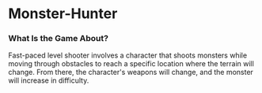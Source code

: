 # Monster-Hunter
### What Is the Game About?
Fast-paced level shooter involves a character that shoots monsters while moving through obstacles to reach a specific location where the terrain will change. From there, the character's weapons will change, and the monster will increase in difficulty.
